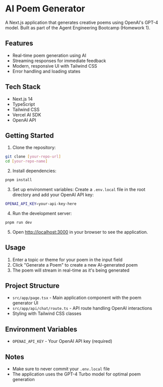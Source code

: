 # AI Poem Generator

A Next.js application that generates creative poems using OpenAI's GPT-4 model. Built as part of the Agent Engineering Bootcamp (Homework 1).

## Features

- Real-time poem generation using AI
- Streaming responses for immediate feedback
- Modern, responsive UI with Tailwind CSS
- Error handling and loading states

## Tech Stack

- Next.js 14
- TypeScript
- Tailwind CSS
- Vercel AI SDK
- OpenAI API

## Getting Started

1. Clone the repository:
```bash
git clone [your-repo-url]
cd [your-repo-name]
```

2. Install dependencies:
```bash
pnpm install
```

3. Set up environment variables:
Create a `.env.local` file in the root directory and add your OpenAI API key:
```bash
OPENAI_API_KEY=your-api-key-here
```

4. Run the development server:
```bash
pnpm run dev
```

5. Open [http://localhost:3000](http://localhost:3000) in your browser to see the application.

## Usage

1. Enter a topic or theme for your poem in the input field
2. Click "Generate a Poem" to create a new AI-generated poem
3. The poem will stream in real-time as it's being generated

## Project Structure

- `src/app/page.tsx` - Main application component with the poem generator UI
- `src/app/api/chat/route.ts` - API route handling OpenAI interactions
- Styling with Tailwind CSS classes

## Environment Variables

- `OPENAI_API_KEY` - Your OpenAI API key (required)

## Notes

- Make sure to never commit your `.env.local` file
- The application uses the GPT-4 Turbo model for optimal poem generation
